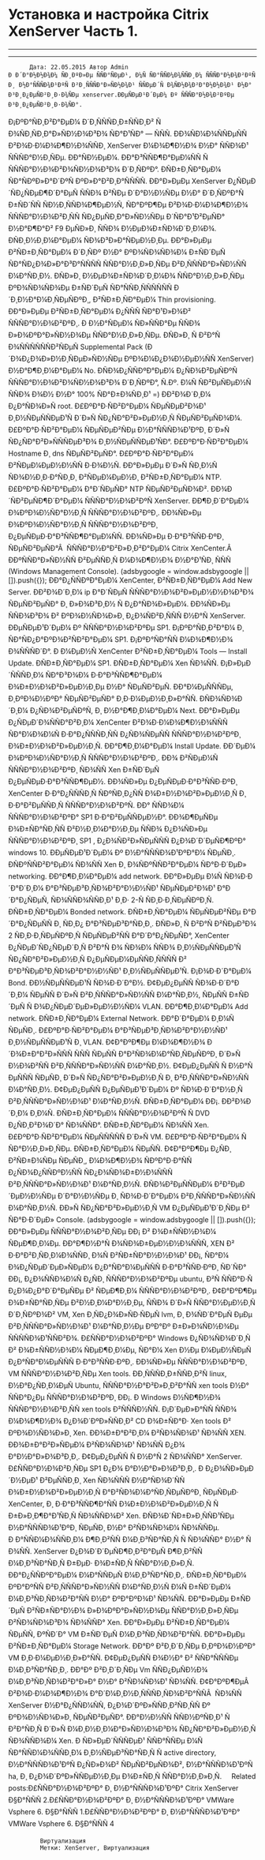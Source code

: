 #                 	Установка и настройка Citrix XenServer Часть 1.                	  
***            ***

			
            
		

    




	
    	  Дата: 22.05.2015 Автор Admin  
	Ð Ð´Ð°Ð½Ð½Ð¾Ð¼ ÑÐ¸ÐºÐ»Ðµ ÑÑÐ°ÑÐµÐ¹, Ð¼Ñ ÑÐ°ÑÑÐ¼Ð¾ÑÑÐ¸Ð¼ ÑÑÑÐ°Ð½Ð¾Ð²ÐºÑ Ð¸ Ð½Ð°ÑÑÑÐ¾Ð¹ÐºÑ Ð²Ð¸ÑÑÑÐ°Ð»ÑÐ½Ð¾Ð¹ ÑÑÐµÐ´Ñ Ð¾ÑÐ½Ð¾Ð²Ð°Ð½Ð½Ð¾Ð¹ Ð½Ð° Ð³Ð¸Ð¿ÐµÑÐ²Ð¸Ð·Ð¾ÑÐµ xenserver.ÐÐµÑÐµÐ¹Ð´ÐµÐ¼ Ðº ÑÑÑÐ°Ð½Ð¾Ð²ÐºÐµ Ð³Ð¸Ð¿ÐµÑÐ²Ð¸Ð·Ð¾ÑÐ°.
Ð¡ÐºÐ°ÑÐ¸Ð²Ð°ÐµÐ¼ Ð´Ð¸ÑÑÑÐ¸Ð±ÑÑÐ¸Ð² Ñ Ð¾ÑÐ¸ÑÐ¸Ð°Ð»ÑÐ½Ð¾Ð³Ð¾ ÑÐ°Ð¹ÑÐ° — ÑÑÑ.
ÐÐ¾ÑÐ¼Ð¾ÑÑÐµÑÑ Ð²Ð¾Ð·Ð¼Ð¾Ð¶Ð½Ð¾ÑÑÐ¸ XenServer Ð¼Ð¾Ð¶Ð½Ð¾ Ð½Ð° ÑÑÐ¾Ð¹ ÑÑÑÐ°Ð½Ð¸ÑÐµ.
ÐÐ°ÑÐ½ÐµÐ¼. ÐÐ°Ð³ÑÑÐ¶Ð°ÐµÐ¼ÑÑ Ñ ÑÑÑÐ°Ð½Ð¾Ð²Ð¾ÑÐ½Ð¾Ð³Ð¾ Ð´Ð¸ÑÐºÐ°.
ÐÑÐ±Ð¸ÑÐ°ÐµÐ¼ ÑÐ°ÑÐºÐ»Ð°Ð´ÐºÑ ÐºÐ»Ð°Ð²Ð¸Ð°ÑÑÑÑ.
ÐÐ°Ð»ÐµÐµ XenServer Ð¿ÑÐµÐ´ÑÐ¿ÑÐµÐ¶Ð´Ð°ÐµÑ ÑÑÐ¾ Ð²ÑÐµ Ð´Ð°Ð½Ð½ÑÐµ Ð½Ð° Ð´Ð¸ÑÐºÐ°Ñ Ð±ÑÐ´ÑÑ ÑÐ½Ð¸ÑÑÐ¾Ð¶ÐµÐ½Ñ, ÑÐ°ÐºÐ¶Ðµ Ð²Ð¾Ð·Ð¼Ð¾Ð¶Ð½Ð¾ ÑÑÑÐ°Ð½Ð¾Ð²Ð¸ÑÑ ÑÐ¿ÐµÑÐ¸Ð°Ð»ÑÐ½ÑÐµ Ð´ÑÐ°Ð¹Ð²ÐµÑÐ° Ð½Ð°Ð¶Ð°Ð² F9 ÐµÑÐ»Ð¸ ÑÑÐ¾ Ð½ÐµÐ¾Ð±ÑÐ¾Ð´Ð¸Ð¼Ð¾.
ÐÑÐ¸Ð½Ð¸Ð¼Ð°ÐµÐ¼ ÑÐ¾Ð³Ð»Ð°ÑÐµÐ½Ð¸Ðµ.
ÐÐ°Ð»ÐµÐµ Ð²ÑÐ±Ð¸ÑÐ°ÐµÐ¼ Ð´Ð¸ÑÐº Ð½Ð° ÐºÐ¾ÑÐ¾ÑÐ¾Ð¼ Ð±ÑÐ´ÐµÑ ÑÐ°ÑÐ¿Ð¾Ð»Ð°Ð³Ð°ÑÑÑÑ ÑÑÐ°Ð½Ð¸Ð»Ð¸ÑÐµ Ð²Ð¸ÑÑÑÐ°Ð»ÑÐ½ÑÑ Ð¼Ð°ÑÐ¸Ð½. ÐÑÐ»Ð¸ Ð½ÐµÐ¾Ð±ÑÐ¾Ð´Ð¸Ð¼Ð¾ ÑÑÐ°Ð½Ð¸Ð»Ð¸ÑÐµ ÐºÐ¾ÑÐ¾ÑÐ¾Ðµ Ð±ÑÐ´ÐµÑ ÑÐ°ÑÑÐ¸ÑÑÑÑÑÑ Ð´Ð¸Ð½Ð°Ð¼Ð¸ÑÐµÑÐºÐ¸, Ð²ÑÐ±Ð¸ÑÐ°ÐµÐ¼ Thin provisioning.
ÐÐ°Ð»ÐµÐµ Ð²ÑÐ±Ð¸ÑÐ°ÐµÐ¼ Ð¿ÑÑÑ ÑÐ°Ð¹Ð»Ð¾Ð² ÑÑÑÐ°Ð½Ð¾Ð²ÐºÐ¸. Ð Ð½Ð°ÑÐµÐ¼ ÑÐ»ÑÑÐ°Ðµ ÑÑÐ¾ Ð»Ð¾ÐºÐ°Ð»ÑÐ½Ð¾Ðµ ÑÑÐ°Ð½Ð¸Ð»Ð¸ÑÐµ.
ÐÑÐ»Ð¸ Ñ Ð²Ð°Ñ Ð¾ÑÑÑÑÑÑÐ²ÑÐµÑ Supplemental Pack (Ð´Ð¾Ð¿Ð¾Ð»Ð½Ð¸ÑÐµÐ»ÑÐ½ÑÐµ ÐºÐ¾Ð¼Ð¿Ð¾Ð½ÐµÐ½ÑÑ XenServer) Ð½Ð°Ð¶Ð¸Ð¼Ð°ÐµÐ¼ No.
ÐÑÐ¾Ð¿ÑÑÐºÐ°ÐµÐ¼ Ð¿ÑÐ¾Ð²ÐµÑÐºÑ ÑÑÑÐ°Ð½Ð¾Ð²Ð¾ÑÐ½Ð¾Ð³Ð¾ Ð´Ð¸ÑÐºÐ°, Ñ.Ðº. Ð¼Ñ ÑÐ²ÐµÑÐµÐ½Ñ ÑÑÐ¾ Ð¾Ð½ Ð½Ð° 100% ÑÐ°Ð±Ð¾ÑÐ¸Ð¹ =)
ÐÐ²Ð¾Ð´Ð¸Ð¼ Ð¿Ð°ÑÐ¾Ð»Ñ root.
Ð£ÐºÐ°Ð·ÑÐ²Ð°ÐµÐ¼ ÑÐµÑÐµÐ²Ð¾Ð¹ Ð¸Ð½ÑÐµÑÑÐµÐ¹Ñ Ð´Ð»Ñ ÑÐ¿ÑÐ°Ð²Ð»ÐµÐ½Ð¸Ñ ÑÐµÑÐ²ÐµÑÐ¾Ð¼.
Ð£ÐºÐ°Ð·ÑÐ²Ð°ÐµÐ¼ ÑÐµÑÐµÐ²ÑÐµ Ð½Ð°ÑÑÑÐ¾Ð¹ÐºÐ¸ Ð´Ð»Ñ ÑÐ¿ÑÐ°Ð²Ð»ÑÑÑÐµÐ³Ð¾ Ð¸Ð½ÑÐµÑÑÐµÐ¹ÑÐ°.
Ð£ÐºÐ°Ð·ÑÐ²Ð°ÐµÐ¼ Hostname Ð¸ dns ÑÐµÑÐ²ÐµÑÐ°.
Ð£ÐºÐ°Ð·ÑÐ²Ð°ÐµÐ¼ Ð²ÑÐµÐ¼ÐµÐ½Ð½ÑÑ Ð·Ð¾Ð½Ñ.
ÐÐ°Ð»ÐµÐµ Ð´Ð»Ñ ÑÐ¸Ð½ÑÑÐ¾Ð½Ð¸Ð·Ð°ÑÐ¸Ð¸ Ð²ÑÐµÐ¼ÐµÐ½Ð¸ Ð²ÑÐ±Ð¸ÑÐ°ÐµÐ¼ NTP.
Ð£ÐºÐ°Ð·ÑÐ²Ð°ÐµÐ¼ Ð°Ð´ÑÐµÑÐ° NTP ÑÐµÑÐ²ÐµÑÐ¾Ð².
ÐÐ¾Ð´ÑÐ²ÐµÑÐ¶Ð´Ð°ÐµÐ¼ ÑÑÑÐ°Ð½Ð¾Ð²ÐºÑ XenServer.
ÐÐ¶Ð¸Ð´Ð°ÐµÐ¼ Ð¾ÐºÐ¾Ð½ÑÐ°Ð½Ð¸Ñ ÑÑÑÐ°Ð½Ð¾Ð²ÐºÐ¸.
ÐÐ¾ÑÐ»Ðµ Ð¾ÐºÐ¾Ð½ÑÐ°Ð½Ð¸Ñ ÑÑÑÐ°Ð½Ð¾Ð²ÐºÐ¸ Ð¿ÐµÑÐµÐ·Ð°Ð³ÑÑÐ¶Ð°ÐµÐ¼ÑÑ.
ÐÐ¾ÑÐ»Ðµ Ð·Ð°Ð³ÑÑÐ·ÐºÐ¸ ÑÐµÑÐ²ÐµÑÐ°Â  ÑÑÑÐ°Ð½Ð°Ð²Ð»Ð¸Ð²Ð°ÐµÐ¼ Citrix XenCenter.Â  ÐÐºÑÑÐ°Ð»ÑÐ½ÑÑ Ð²ÐµÑÑÐ¸Ñ Ð¼Ð¾Ð¶Ð½Ð¾ Ð½Ð°Ð¹ÑÐ¸ ÑÑÑ (Windows Management Console).
(adsbygoogle = window.adsbygoogle || []).push({});
ÐÐ°Ð¿ÑÑÐºÐ°ÐµÐ¼ XenCenter, Ð²ÑÐ±Ð¸ÑÐ°ÐµÐ¼ Add New Server.
ÐÐ²Ð¾Ð´Ð¸Ð¼ ip Ð°Ð´ÑÐµÑ ÑÑÑÐ°Ð½Ð¾Ð²Ð»ÐµÐ½Ð½Ð¾Ð³Ð¾ ÑÐµÑÐ²ÐµÑÐ° Ð¸ Ð»Ð¾Ð³Ð¸Ð½ Ñ Ð¿Ð°ÑÐ¾Ð»ÐµÐ¼.
ÐÐ¾ÑÐ»Ðµ ÑÑÐ¾Ð³Ð¾ Ð² ÐºÐ¾Ð½ÑÐ¾Ð»Ð¸ Ð¿Ð¾ÑÐ²Ð¸ÑÑÑ Ð½Ð°Ñ XenServer.
ÐÐµÑÐµÐ¹Ð´ÐµÐ¼ Ðº ÑÑÑÐ°Ð½Ð¾Ð²ÐºÐµ SP1.
Ð¡ÐºÐ°ÑÐ¸Ð²Ð°Ð¼ Ð¸ ÑÐ°ÑÐ¿Ð°ÐºÐ¾Ð²ÑÐ²Ð°ÐµÐ¼ SP1. Ð¡ÐºÐ°ÑÐ°ÑÑ Ð¼Ð¾Ð¶Ð½Ð¾ Ð¾ÑÑÑÐ´Ð°.
Ð Ð¼ÐµÐ½Ñ XenCenter Ð²ÑÐ±Ð¸ÑÐ°ÐµÐ¼ Tools — Install Update.
ÐÑÐ±Ð¸ÑÐ°ÐµÐ¼ SP1.
ÐÑÐ±Ð¸ÑÐ°ÐµÐ¼ Xen ÑÐ¾ÑÑ.
Ð¡Ð»ÐµÐ´ÑÑÑÐ¸Ð¼ ÑÐ°Ð³Ð¾Ð¼ Ð·Ð°Ð³ÑÑÐ¶Ð°ÐµÐ¼ Ð¾Ð±Ð½Ð¾Ð²Ð»ÐµÐ½Ð¸Ðµ Ð½Ð° ÑÐµÑÐ²ÐµÑ. ÐÐ°Ð¼ÐµÑÑÑÐµ, Ð¸ÐºÐ¾Ð½ÐºÐ° ÑÐµÑÐ²ÐµÑÐ° Ð¸Ð·Ð¼ÐµÐ½Ð¸Ð»Ð°ÑÑ.
ÐÑÐ¾ÑÐ¾Ð´Ð¸Ð¼ Ð¿ÑÐ¾Ð²ÐµÑÐºÑ, Ð¸ Ð½Ð°Ð¶Ð¸Ð¼Ð°ÐµÐ¼ Next.
ÐÐ°Ð»ÐµÐµ Ð¿ÑÐµÐ´Ð¾ÑÑÐ°Ð²Ð¸Ð¼ XenCenter Ð²Ð¾Ð·Ð¼Ð¾Ð¶Ð½Ð¾ÑÑÑ ÑÐ°Ð¼Ð¾Ð¼Ñ Ð·Ð°Ð¿ÑÑÑÐ¸ÑÑ Ð¿ÑÐ¾ÑÐµÑÑ ÑÑÑÐ°Ð½Ð¾Ð²ÐºÐ¸ Ð¾Ð±Ð½Ð¾Ð²Ð»ÐµÐ½Ð¸Ñ. ÐÐ°Ð¶Ð¸Ð¼Ð°ÐµÐ¼ Install Update.
ÐÐ´ÐµÐ¼ Ð¾ÐºÐ¾Ð½ÑÐ°Ð½Ð¸Ñ ÑÑÑÐ°Ð½Ð¾Ð²ÐºÐ¸.
ÐÐ¾ Ð²ÑÐµÐ¼Ñ ÑÑÑÐ°Ð½Ð¾Ð²ÐºÐ¸ ÑÐ¾ÑÑ Xen Ð±ÑÐ´ÐµÑ Ð¿ÐµÑÐµÐ·Ð°Ð³ÑÑÐ¶ÐµÐ½. ÐÐ¾ÑÐ»Ðµ Ð¿ÐµÑÐµÐ·Ð°Ð³ÑÑÐ·ÐºÐ¸ XenCenter Ð·Ð°Ð¿ÑÑÑÐ¸Ñ ÑÐºÑÐ¸Ð¿ÑÑ Ð¾Ð±Ð½Ð¾Ð²Ð»ÐµÐ½Ð¸Ñ Ð¸ Ð·Ð°Ð²ÐµÑÑÐ¸Ñ ÑÑÑÐ°Ð½Ð¾Ð²ÐºÑ.
ÐÐ° ÑÑÐ¾Ð¼ ÑÑÑÐ°Ð½Ð¾Ð²ÐºÐ° SP1 Ð·Ð°Ð²ÐµÑÑÐµÐ½Ð°. ÐÐ¾Ð¶ÐµÑÐµ Ð¾Ð±ÑÐ°ÑÐ¸ÑÑ Ð²Ð½Ð¸Ð¼Ð°Ð½Ð¸Ðµ ÑÑÐ¾ Ð¿Ð¾ÑÐ»Ðµ ÑÑÑÐ°Ð½Ð¾Ð²ÐºÐ¸ SP1 , Ð¿Ð¾ÑÐ²Ð»ÑÐµÑÑÑ Ð¿Ð¾Ð´Ð´ÐµÑÐ¶ÐºÐ° windows 10.
ÐÐµÑÐµÐ¹Ð´ÐµÐ¼ Ðº Ð½Ð°ÑÑÑÐ¾Ð¹ÐºÐ°Ð¼ ÑÐµÑÐ¸. ÐÑÐºÑÑÐ²Ð°ÐµÐ¼ ÑÐ¾ÑÑ Xen Ð¸ Ð¾ÑÐºÑÑÐ²Ð°ÐµÐ¼ ÑÐ°Ð·Ð´ÐµÐ» networking.
ÐÐ°Ð¶Ð¸Ð¼Ð°ÐµÐ¼ add network.
ÐÐ°Ð»ÐµÐµ Ð¼Ñ ÑÐ¾Ð·Ð´Ð°Ð´Ð¸Ð¼ Ð°Ð³ÑÐµÐ³Ð¸ÑÐ¾Ð²Ð°Ð½Ð½ÑÐ¹ ÑÐµÑÐµÐ²Ð¾Ð¹ Ð°Ð´Ð°Ð¿ÑÐµÑ, ÑÐ¾ÑÑÐ¾ÑÑÐ¸Ð¹ Ð¸Ð· 2-Ñ ÑÐ¸Ð·Ð¸ÑÐµÑÐºÐ¸Ñ.
ÐÑÐ±Ð¸ÑÐ°ÐµÐ¼ Bonded network.
ÐÑÐ±Ð¸ÑÐ°ÐµÐ¼ ÑÐµÑÐµÐ²ÑÐµ Ð°Ð´Ð°Ð¿ÑÐµÑÑ Ð¸ ÑÐ¸Ð¿ Ð°Ð³ÑÐµÐ³Ð°ÑÐ¸Ð¸.
ÐÑÐ»Ð¸ Ñ Ð²Ð°Ñ Ð²ÑÐµÐ³Ð¾ 2 ÑÐ¸Ð·Ð¸ÑÐµÑÐºÐ¸Ñ ÑÐµÑÐµÐ²ÑÑ Ð°Ð´Ð°Ð¿ÑÐµÑÐ°, XenCenter Ð¿ÑÐµÐ´ÑÐ¿ÑÐµÐ´Ð¸Ñ Ð²Ð°Ñ Ð¾ ÑÐ¾Ð¼ ÑÑÐ¾ Ð¸Ð½ÑÐµÑÑÐµÐ¹Ñ ÑÐ¿ÑÐ°Ð²Ð»ÐµÐ½Ð¸Ñ Ð¿ÐµÑÐµÐ¼ÐµÑÑÐ¸ÑÑÑÑ Ð² Ð°Ð³ÑÐµÐ³Ð¸ÑÐ¾Ð²Ð°Ð½Ð½ÑÐ¹ Ð¸Ð½ÑÐµÑÑÐµÐ¹Ñ.
Ð¡Ð¾Ð·Ð´Ð°ÐµÐ¼ Bond.
ÐÐ½ÑÐµÑÑÐµÐ¹Ñ ÑÐ¾Ð·Ð´Ð°Ð½.
Ð¢ÐµÐ¿ÐµÑÑ ÑÐ¾Ð·Ð´Ð°Ð´Ð¸Ð¼ ÑÐµÑÑ Ð´Ð»Ñ Ð²Ð¸ÑÑÑÐ°Ð»ÑÐ½ÑÑ Ð¼Ð°ÑÐ¸Ð½, ÑÐµÑÑ Ð±ÑÐ´ÐµÑ Ñ Ð¾Ð¿ÑÐµÐ´ÐµÐ»ÐµÐ½Ð½ÑÐ¼ VLAN.
ÐÐ°Ð¶Ð¸Ð¼Ð°ÐµÐ¼ Add network.
ÐÑÐ±Ð¸ÑÐ°ÐµÐ¼ External Network.
ÐÐ°Ð´Ð°ÐµÐ¼ Ð¸Ð¼Ñ ÑÐµÑÐ¸.
Ð£ÐºÐ°Ð·ÑÐ²Ð°ÐµÐ¼ Ð°Ð³ÑÐµÐ³Ð¸ÑÐ¾Ð²Ð°Ð½Ð½ÑÐ¹ Ð¸Ð½ÑÐµÑÑÐµÐ¹Ñ Ð¸ VLAN. Ð¢Ð°ÐºÐ¶Ðµ Ð¼Ð¾Ð¶Ð½Ð¾ Ð´Ð¾Ð±Ð°Ð²Ð»ÑÑÑ ÑÑÑ ÑÐµÑÑ Ð°Ð²ÑÐ¾Ð¼Ð°ÑÐ¸ÑÐµÑÐºÐ¸ Ð´Ð»Ñ Ð½Ð¾Ð²ÑÑ Ð²Ð¸ÑÑÑÐ°Ð»ÑÐ½ÑÑ Ð¼Ð°ÑÐ¸Ð½.
Ð¢ÐµÐ¿ÐµÑÑ Ñ Ð½Ð°Ñ ÐµÑÑÑ ÑÐµÑÐ¸ Ð´Ð»Ñ ÑÐ¿ÑÐ°Ð²Ð»ÐµÐ½Ð¸Ñ Ð¸ Ð²Ð¸ÑÑÑÐ°Ð»ÑÐ½ÑÑ Ð¼Ð°ÑÐ¸Ð½.
Ð¢ÐµÐ¿ÐµÑÑ Ð¿ÐµÑÐµÐ¹Ð´ÐµÐ¼ Ðº ÑÐ¾Ð·Ð´Ð°Ð½Ð¸Ñ Ð²Ð¸ÑÑÑÐ°Ð»ÑÐ½Ð¾Ð¹ Ð¼Ð°ÑÐ¸Ð½Ñ.
ÐÑÐ±Ð¸ÑÐ°ÐµÐ¼ ÐÐ¡.
ÐÐ²Ð¾Ð´Ð¸Ð¼ Ð¸Ð¼Ñ.
ÐÑÐ±Ð¸ÑÐ°ÐµÐ¼ ÑÑÑÐ°Ð½Ð¾Ð²ÐºÑ Ñ DVD Ð¿ÑÐ¸Ð²Ð¾Ð´Ð° ÑÐ¾ÑÑÐ°.
ÐÑÐ±Ð¸ÑÐ°ÐµÐ¼ ÑÐ¾ÑÑ Xen.
Ð£ÐºÐ°Ð·ÑÐ²Ð°ÐµÐ¼ ÑÐµÑÑÑÑÑ Ð´Ð»Ñ VM.
Ð£ÐºÐ°Ð·ÑÐ²Ð°ÐµÐ¼ ÑÑÐ°Ð½Ð¸Ð»Ð¸ÑÐµ.
ÐÑÐ±Ð¸ÑÐ°ÐµÐ¼ ÑÐµÑÑ.
Ð¢Ð°ÐºÐ¶Ðµ Ð¿ÑÐ¸ Ð²ÑÐ±Ð¾ÑÐµ ÑÐµÑÐ¸, Ð¼Ð¾Ð¶Ð½Ð¾ ÑÐºÐ°Ð·Ð°ÑÑ Ð¿ÑÐ¾Ð¿ÑÑÐºÐ½ÑÑ ÑÐ¿Ð¾ÑÐ¾Ð±Ð½Ð¾ÑÑÑ Ð²Ð¸ÑÑÑÐ°Ð»ÑÐ½Ð¾Ð¹ Ð¼Ð°ÑÐ¸Ð½Ñ.
ÐÑÐ¾Ð²ÐµÑÑÐµÐ¼ Ð²Ð²ÐµÐ´ÐµÐ½Ð½ÑÐµ Ð´Ð°Ð½Ð½ÑÐµ Ð¸ ÑÐ¾Ð·Ð´Ð°ÐµÐ¼ Ð²Ð¸ÑÑÑÐ°Ð»ÑÐ½ÑÑ Ð¼Ð°ÑÐ¸Ð½Ñ.
ÐÐ»Ñ ÑÐ¿ÑÐ°Ð²Ð»ÐµÐ½Ð¸Ñ VM Ð¿ÐµÑÐµÐ¹Ð´Ð¸ÑÐµ Ð² ÑÐ°Ð·Ð´ÐµÐ» Console.
(adsbygoogle = window.adsbygoogle || []).push({});
ÐÐ°Ð»ÐµÐµ ÑÑÑÐ°Ð½Ð¾Ð²Ð¸ÑÐµ ÐÐ¡ Ð² Ð¾Ð±ÑÑÐ½Ð¾Ð¼ ÑÐµÐ¶Ð¸Ð¼Ðµ.
ÐÐ°Ð¶Ð½Ð°Ñ Ð¾ÑÐ¾Ð±ÐµÐ½Ð½Ð¾ÑÑÑ, XEN Ð² Ð·Ð°Ð²Ð¸ÑÐ¸Ð¼Ð¾ÑÑÐ¸ Ð¾Ñ Ð²ÑÐ±ÑÐ°Ð½Ð½Ð¾Ð¹ ÐÐ¡, ÑÐ°Ð¼ Ð¾Ð¿ÑÐµÐ´ÐµÐ»ÑÐµÐ¼ Ð¿Ð°ÑÐ°Ð¼ÐµÑÑÑ Ð·Ð°Ð³ÑÑÐ·ÐºÐ¸ ÑÐ´ÑÐ° ÐÐ¡, Ð¿Ð¾ÑÑÐ¾Ð¼Ñ Ð¿ÑÐ¸ ÑÑÑÐ°Ð½Ð¾Ð²ÐºÐµ ubuntu, Ð²Ñ ÑÑÐ°Ð·Ñ Ð¿Ð¾Ð¿Ð°Ð´Ð°ÐµÑÐµ Ð² ÑÐµÐ¶Ð¸Ð¼ ÑÑÑÐ°Ð½Ð¾Ð²ÐºÐ¸.
Ð¢Ð°ÐºÐ¶Ðµ Ð¾Ð±ÑÐ°ÑÐ¸ÑÐµ Ð²Ð½Ð¸Ð¼Ð°Ð½Ð¸Ðµ, ÑÑÐ¾ Ð´Ð»Ñ ÑÑÐ°Ð½ÐµÐ½Ð¸Ñ Ð´Ð¸ÑÐºÐ¾Ð² VM, Xen Ð¸ÑÐ¿Ð¾Ð»ÑÐ·ÑÐµÑ lvm, Ð¸ Ð¾ÑÐ´Ð°ÐµÑ ÐµÐµ Ð²Ð¸ÑÑÑÐ°Ð»ÑÐ½Ð¾Ð¹ Ð¼Ð°ÑÐ¸Ð½Ðµ ÐºÐ°Ðº Ð±Ð»Ð¾ÑÐ½Ð¾Ðµ ÑÑÑÑÐ¾Ð¹ÑÑÐ²Ð¾.
Ð£ÑÑÐ°Ð½Ð¾Ð²ÐºÐ° Windows Ð¿ÑÐ¾ÑÐ¾Ð´Ð¸Ñ Ð² Ð¾Ð±ÑÑÐ½Ð¾Ð¼ ÑÐµÐ¶Ð¸Ð¼Ðµ, ÑÐ°Ð¼ Xen Ð½Ðµ Ð¼ÐµÐ½ÑÐµÑ Ð¿Ð°ÑÐ°Ð¼ÐµÑÑÑ Ð·Ð°Ð³ÑÑÐ·ÐºÐ¸.
ÐÐ¾ÑÐ»Ðµ ÑÑÑÐ°Ð½Ð¾Ð²ÐºÐ¸ VM ÑÑÑÐ°Ð½Ð¾Ð²Ð¸ÑÐµ Xen tools. ÐÐ¸ÑÑÑÐ¸Ð±ÑÑÐ¸Ð²Ñ linux, Ð½Ð°Ð¿ÑÐ¸Ð¼ÐµÑ Ubuntu, ÑÑÑÐ°Ð½Ð°Ð²Ð»Ð¸Ð²Ð°ÑÑ xen tools Ð½Ð° ÑÑÐ°Ð¿Ðµ ÑÑÑÐ°Ð½Ð¾Ð²ÐºÐ¸ ÐÐ¡.
Ð Windows Ð½ÑÐ¶Ð½Ð¾ ÑÑÑÐ°Ð½Ð¾Ð²Ð¸ÑÑ xen tools Ð²ÑÑÑÐ½ÑÑ. Ð¡Ð´ÐµÐ»Ð°ÑÑ ÑÑÐ¾ Ð¼Ð¾Ð¶Ð½Ð¾ Ð¿Ð¾Ð´ÐºÐ»ÑÑÐ¸Ð² CD Ð¾Ð±ÑÐ°Ð· Xen tools Ð² ÐºÐ¾Ð½ÑÐ¾Ð»Ð¸ Xen.
ÐÐ¾Ð±Ð°Ð²Ð¸Ð¼ Ð²ÑÐ¾ÑÐ¾Ð¹ ÑÐ¾ÑÑ XEN.
ÐÐ¾Ð±Ð°Ð²Ð»ÑÐµÐ¼ Ð²ÑÐ¾ÑÐ¾Ð¹ ÑÐ¾ÑÑ Ð¿Ð¾ Ð°Ð½Ð°Ð»Ð¾Ð³Ð¸Ð¸.
Ð¢ÐµÐ¿ÐµÑÑ Ñ Ð½Ð°Ñ 2 ÑÐ¾ÑÑÐ° XenServer.
 
Ð£ÑÑÐ°Ð½Ð¾Ð²Ð¸ÑÐµ SP1 Ð¿Ð¾ Ð°Ð½Ð°Ð»Ð¾Ð³Ð¸Ð¸.
Ð Ð¿Ð¾ÑÐ»ÐµÐ´Ð½ÐµÐ¹ Ð²ÐµÑÑÐ¸Ð¸ Xen ÑÐ¾ÑÑÑ Ð½Ð°ÑÐ¾Ð´ÑÑ Ð¾Ð±Ð½Ð¾Ð²Ð»ÐµÐ½Ð¸Ñ Ð°Ð²ÑÐ¾Ð¼Ð°ÑÐ¸ÑÐµÑÐºÐ¸ ÑÐµÑÐµÐ· XenCenter, Ð¸ Ð·Ð°Ð³ÑÑÐ¶Ð°ÑÑ Ð¾Ð±Ð½Ð¾Ð²Ð»ÐµÐ½Ð¸Ñ Ñ Ð±Ð»Ð¸Ð¶Ð°Ð¹ÑÐ¸Ñ ÑÐ¾ÑÑÐ¾Ð² Xen.
ÐÑÐ¾Ð´ÑÐ±Ð»Ð¸ÑÑÐ¹ÑÐµ Ð½Ð°ÑÑÑÐ¾Ð¹ÐºÐ¸ ÑÐµÑÐ¸ Ð½Ð° Ð²ÑÐ¾ÑÐ¾Ð¼ ÑÐ¾ÑÑÐµ.
Ð Ð°ÑÑÐ¼Ð¾ÑÑÐ¸Ð¼ Ð¶Ð¸Ð²ÑÑ Ð¼Ð¸Ð³ÑÐ°ÑÐ¸Ñ Ñ ÑÐ¾ÑÑÐ° Ð½Ð° ÑÐ¾ÑÑ.
XenServer Ð¿Ð¾Ð´Ð´ÐµÑÐ¶Ð¸Ð²Ð°ÐµÑ Ð¶Ð¸Ð²ÑÑ Ð¼Ð¸Ð³ÑÐ°ÑÐ¸Ñ Ð±ÐµÐ· Ð¾Ð±ÑÐ¸Ñ ÑÑÐ°Ð½Ð¸Ð»Ð¸Ñ.
ÐÐ°Ð¿ÑÑÐºÐ°ÐµÐ¼ Ð¼Ð°ÑÑÐµÑ Ð¼Ð¸Ð³ÑÐ°ÑÐ¸Ð¸.
ÐÑÐ±Ð¸ÑÐ°ÐµÐ¼ ÐºÐ°ÐºÑÑ Ð²Ð¸ÑÑÑÐ°Ð»ÑÐ½ÑÑ Ð¼Ð°ÑÐ¸Ð½Ñ Ð¼Ñ Ð±ÑÐ´ÐµÐ¼ Ð¼Ð¸Ð³ÑÐ¸ÑÐ¾Ð²Ð°ÑÑ Ð½Ð° ÐºÐ°ÐºÐ¾Ð¹ ÑÐ¾ÑÑ.
ÐÐ°Ð»ÐµÐµ Ð±ÑÐ´ÐµÑ Ð²ÑÐ±ÑÐ°Ð½Ð¾ Ð»Ð¾ÐºÐ°Ð»ÑÐ½Ð¾Ðµ ÑÑÐ°Ð½Ð¸Ð»Ð¸ÑÐµ Ð²ÑÐ¾ÑÐ¾Ð³Ð¾ ÑÐ¾ÑÑÐ° Xen.
ÐÐ°Ð»ÐµÐµ Ð²ÑÐ±Ð¸ÑÐ°ÐµÐ¼ ÑÐµÑÑ, ÐºÑÐ´Ð° VM Ð±ÑÐ´ÐµÑ Ð¼Ð¸Ð³ÑÐ¸ÑÐ¾Ð²Ð°ÑÑ.
ÐÐ°Ð»ÐµÐµ Ð²ÑÐ±Ð¸ÑÐ°ÐµÐ¼ Storage Network.
ÐÐ°Ðº Ð²Ð¸Ð´Ð¸ÑÐµ Ð¸ÐºÐ¾Ð½ÐºÐ° VM Ð¸Ð·Ð¼ÐµÐ½Ð¸Ð»Ð°ÑÑ. Ð¢ÐµÐ¿ÐµÑÑ Ð¾Ð½Ð° Ð² ÑÑÐ°ÑÑÑÐµ Ð¼Ð¸Ð³ÑÐ°ÑÐ¸Ð¸.
ÐÐ°Ðº Ð²Ð¸Ð´Ð¸ÑÐµ Vm ÑÑÐ¿ÐµÑÐ½Ð¾ Ð¼Ð¸Ð³ÑÐ¸ÑÐ¾Ð²Ð°Ð»Ð° Ð½Ð° Ð²ÑÐ¾ÑÐ¾Ð¹ ÑÐ¾ÑÑ.
Ð¢Ð°ÐºÐ¶ÐµÂ  Ð²Ð¾Ð·Ð¼Ð¾Ð¶Ð½Ð¾ Ð°Ð´Ð¼Ð¸Ð½Ð¸ÑÑÑÐ¸ÑÐ¾Ð²Ð°ÑÑÂ  ÑÐ¾ÑÑ XenServer Ð½Ð°Ð¿ÑÑÐ¼ÑÑ, Ð¿Ð¾Ð´ÐºÐ»ÑÑÐ¸Ð²ÑÐ¸ÑÑ Ðº ÐºÐ¾Ð½ÑÐ¾Ð»Ð¸ ÑÐµÑÐ²ÐµÑÐ°.
ÐÐ°Ð½Ð½ÑÑ ÑÑÐ½ÐºÑÐ¸Ð¹ ÑÐ²Ð°ÑÐ¸Ñ Ð´Ð»Ñ Ð¼Ð¸Ð½Ð¸Ð¼Ð°Ð»ÑÐ½Ð¾Ð³Ð¾ ÑÐ¿ÑÐ°Ð²Ð»ÐµÐ½Ð¸Ñ ÑÐ¾ÑÑÐ¾Ð¼ Xen.
Ð ÑÐ»ÐµÐ´ÑÑÑÐµÐ¹ ÑÑÐ°ÑÑÐµ Ð¼Ñ ÑÐ°ÑÑÐ¼Ð¾ÑÑÐ¸Ð¼ Ð¸Ð½ÑÐµÐ³ÑÐ°ÑÐ¸Ñ Ñ active directory, Ð½Ð°ÑÑÑÐ¾Ð¹ÐºÑ Ð¿ÑÐ»Ð¾Ð² ÑÐµÑÐ²ÐµÑÐ¾Ð², Ð½Ð°ÑÑÑÐ¾Ð¹ÐºÑ ha, Ð¸ Ð¿Ð¾Ð´ÐºÐ»ÑÑÐµÐ½Ð¸Ðµ Ð¾Ð±ÑÐ¸Ñ ÑÑÐ°Ð½Ð¸Ð»Ð¸Ñ.
 
 
Related posts:Ð£ÑÑÐ°Ð½Ð¾Ð²ÐºÐ° Ð¸ Ð½Ð°ÑÑÑÐ¾Ð¹ÐºÐ° Citrix XenServer Ð§Ð°ÑÑÑ 2.Ð£ÑÑÐ°Ð½Ð¾Ð²ÐºÐ° Ð¸ Ð½Ð°ÑÑÑÐ¾Ð¹ÐºÐ° VMWare Vsphere 6. Ð§Ð°ÑÑÑ 1.Ð£ÑÑÐ°Ð½Ð¾Ð²ÐºÐ° Ð¸ Ð½Ð°ÑÑÑÐ¾Ð¹ÐºÐ° VMWare Vsphere 6. Ð§Ð°ÑÑÑ 4
        
             Виртуализация 
             Метки: XenServer, Виртуализация  
        
            
        
    



                        
                    
                    
                
        
                
	
    	
        
        	Комментарии
        
		
		 
    
    
        
                    
         
        
            
            
                
                Данил
                  
                09.06.2015 в 14:11 - 
                Ответить                                
                
            
    
                      
            Автор проделал огромную работу в плане визуализации и упрощения туториала. Более 50-ти скриншотов. Огромное спасибо.
          
        
        
        


    
    

 
    
    
        
                    
         
        
            
            
                
                Jack
                  
                16.01.2016 в 17:39 - 
                Ответить                                
                
            
    
                      
            Каким образом произвести подключение? Имеется сервер Win2012 с контроллером домена и сервер XenServer. Должны ли они находиться в одной подсети? И если хочу подключить оболочку XenCenter, на какой клиент её необходимо устанавливать? Спасибо
          
        
        
        


    
    

 
    
    
        
                    
         
        
            
            
                
                Admin
                  
                09.02.2016 в 08:52 - 
                Ответить                                
                
            
    
                      
            Не очень понял ваш вопрос.
Ну желательно чтобы была связь между КД и xenserver, иначе например вы авторизацию через AD на xen не сможете настроить.
Не обязательно чтобы они были в одной подсети, достаточно чтобы они могли пинговать друг друга.
А xencenter нужно ставить на машину с которой будете управлять гипервизором.
          
        
        
        


    
    

	
    








	
		
		Добавить комментарий для Jack Отменить ответВаш адрес email не будет опубликован.Комментарий Имя 
Email 
Сайт 
 
&#916;document.getElementById( "ak_js_1" ).setAttribute( "value", ( new Date() ).getTime() );	
	


<ins class="adsbygoogle"
     style="display:block"
     data-ad-client="ca-pub-1890562251101921"
     data-ad-slot="9117958896"
     data-ad-format="auto">

(adsbygoogle = window.adsbygoogle || []).push({});





			
        
        

		

        

           
    
    


  


	
    

		
        
             
			

                

                    
                                                  Все права защищены. IT Traveler 2023 
                         
                        
																														                    
                    

				
                
                
    
			
		                            
	

	
                
                
			
                
		
        
	
    


jQuery(document).ready(function($){
  $("a[rel*=lightbox]").colorbox({initialWidth:"30%",initialHeight:"30%",maxWidth:"90%",maxHeight:"90%",opacity:0.8,current:" {current}  {total}",previous:"",close:"Закрыть"});
});
  



    (function (d, w, c) {
        (w[c] = w[c] || []).push(function() {
            try {
                w.yaCounter27780774 = new Ya.Metrika({
                    id:27780774,
                    clickmap:true,
                    trackLinks:true,
                    accurateTrackBounce:true,
                    webvisor:true,
                    trackHash:true
                });
            } catch(e) { }
        });

        var n = d.getElementsByTagName("script")[0],
            s = d.createElement("script"),
            f = function () { n.parentNode.insertBefore(s, n); };
        s.type = "text/javascript";
        s.async = true;
        s.src = "https://mc.yandex.ru/metrika/watch.js";

        if (w.opera == "[object Opera]") {
            d.addEventListener("DOMContentLoaded", f, false);
        } else { f(); }
    })(document, window, "yandex_metrika_callbacks");





  (function(i,s,o,g,r,a,m){i['GoogleAnalyticsObject']=r;i[r]=i[r]||function(){
  (i[r].q=i[r].q||[]).push(arguments)},i[r].l=1*new Date();a=s.createElement(o),
  m=s.getElementsByTagName(o)[0];a.async=1;a.src=g;m.parentNode.insertBefore(a,m)
  })(window,document,'script','//www.google-analytics.com/analytics.js','ga');

  ga('create', 'UA-58126221-1', 'auto');
  ga('send', 'pageview');






